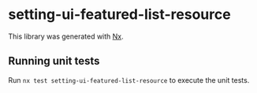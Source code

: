 # setting-ui-featured-list-resource

This library was generated with [Nx](https://nx.dev).

## Running unit tests

Run `nx test setting-ui-featured-list-resource` to execute the unit tests.
